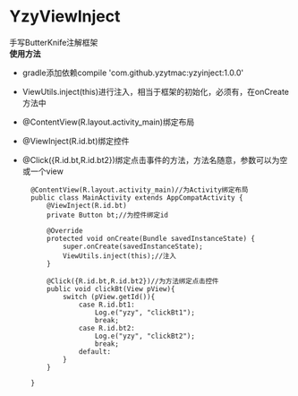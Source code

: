 # YzyViewInject
手写ButterKnife注解框架  
**使用方法**  

- gradle添加依赖compile 'com.github.yzytmac:yzyinject:1.0.0'  
- ViewUtils.inject(this)进行注入，相当于框架的初始化，必须有，在onCreate方法中  
- @ContentView(R.layout.activity_main)绑定布局
- @ViewInject(R.id.bt)绑定控件
- @Click({R.id.bt,R.id.bt2})绑定点击事件的方法，方法名随意，参数可以为空或一个view

	    @ContentView(R.layout.activity_main)//为Activity绑定布局
		public class MainActivity extends AppCompatActivity {
    		@ViewInject(R.id.bt)
    		private Button bt;//为控件绑定id

    		@Override
    		protected void onCreate(Bundle savedInstanceState) {
        		super.onCreate(savedInstanceState);
        		ViewUtils.inject(this);//注入
    		}

		    @Click({R.id.bt,R.id.bt2})//为方法绑定点击控件
		    public void clickBt(View pView){
		        switch (pView.getId()){
		            case R.id.bt1:
		                Log.e("yzy", "clickBt1");
		                break;
		            case R.id.bt2:
		                Log.e("yzy", "clickBt2");
		                break;
		            default:
		        }
		    }
		
		}
	
	
